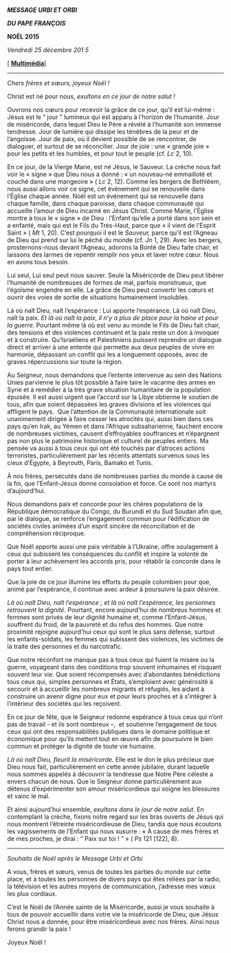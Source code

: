 ***MESSAGE URBI ET ORBI***

***DU PAPE FRANÇOIS***

**NOËL 2015**

*Vendredi* *25 décembre 201* *5*

\[ **[Multimédia](http://w2.vatican.va/content/francesco/fr/events/event.dir.html/content/vaticanevents/fr/2015/12/25/urbietorbi.html)**\]

* * *

*Chers frères et sœurs, joyeux Noël !*

Christ est né pour nous, *exultons en ce jour de notre salut !*

Ouvrons nos cœurs pour recevoir la grâce de ce jour, qu’il est lui-même : Jésus est le “ jour ” lumineux qui est apparu à l’horizon de l’humanité. Jour de miséricorde, dans lequel Dieu le Père a révélé à l’humanité son immense tendresse. Jour de lumière qui dissipe les ténèbres de la peur et de l’angoisse. Jour de paix, où il devient possible de se rencontrer, de dialoguer, et surtout de se réconcilier. Jour de joie : une « grande joie » pour les petits et les humbles, et pour tout le peuple (cf. *Lc* 2, 10).

En ce jour, de la Vierge Marie, est né Jésus, le Sauveur. La crèche nous fait voir le « signe » que Dieu nous a donné : « un nouveau-né emmailloté et couché dans une mangeoire » ( *Lc* 2, 12). Comme les bergers de Bethléem, nous aussi allons voir ce signe, cet événement qui se renouvelle dans l’Église chaque année. Noël est un événement qui se renouvelle dans chaque famille, dans chaque paroisse, dans chaque communauté qui accueille l’amour de Dieu incarné en Jésus Christ. Comme Marie, l’Église montre à tous le « signe » de Dieu : l’Enfant qu’elle a porté dans son sein et a enfanté, mais qui est le Fils du Très-Haut, parce que « il vient de l’Esprit Saint » ( *Mt* 1, 20). C’est pourquoi il est le *Sauveur,* parce qu’il est l’Agneau de Dieu qui prend sur lui le péché du monde (cf. *Jn* 1, 29). Avec les bergers, prosternons-nous devant l’Agneau, adorons la Bonté de Dieu faite chair, et laissons des larmes de repentir remplir nos yeux et laver notre cœur. Nous en avons tous besoin.

Lui seul, Lui seul peut nous sauver. Seule la Miséricorde de Dieu peut libérer l’humanité de nombreuses de formes de mal, parfois monstrueux, que l’égoïsme engendre en elle. La grâce de Dieu peut convertir les cœurs et ouvrir des voies de sortie de situations humainement insolubles.

Là où naît Dieu, naît l’espérance : Lui apporte l’espérance. Là où naît Dieu, naît la paix. *Et là où naît la paix, il n’y a plus de place pour la haine et pour la guerre.* Pourtant même là où est venu au monde le Fils de Dieu fait chair, des tensions et des violences continuent et la paix reste un don à invoquer et à construire. Qu’Israéliens et Palestiniens puissent reprendre un dialogue direct et arriver à une entente qui permette aux deux peuples de vivre en harmonie, dépassant un conflit qui les a longuement opposés, avec de graves répercussions sur toute la région.

Au Seigneur, nous demandons que l’entente intervenue au sein des Nations Unies parvienne le plus tôt possible à faire taire le vacarme des armes en Syrie et à remédier à la très grave situation humanitaire de la population épuisée. Il est aussi urgent que l’accord sur la Libye obtienne le soutien de tous, afin que soient dépassées les graves divisions et les violences qui affligent le pays.  Que l’attention de la Communauté internationale soit unanimement dirigée à faire cesser les atrocités qui, aussi bien dans ces pays qu’en Irak, au Yémen et dans l’Afrique subsaharienne, fauchent encore de nombreuses victimes, causent d’effroyables souffrances et n’épargnent pas non plus le patrimoine historique et culturel de peuples entiers. Ma pensée va aussi à tous ceux qui ont été touchés par d’atroces actions terroristes, particulièrement par les récents attentats survenus sous les cieux d’Égypte, à Beyrouth, Paris, Bamako et Tunis.

À nos frères, persécutés dans de nombreuses parties du monde à cause de la foi, que l’Enfant-Jésus donne consolation et force. Ce sont nos martyrs d’aujourd’hui.

Nous demandons paix et concorde pour les chères populations de la République démocratique du Congo, du Burundi et du Sud Soudan afin que, par le dialogue, se renforce l’engagement commun pour l’édification de sociétés civiles animées d’un esprit sincère de réconciliation et de compréhension réciproque.

Que Noël apporte aussi une paix véritable à l’Ukraine, offre soulagement à ceux qui subissent les conséquences du conflit et inspire la volonté de porter à leur achèvement les accords pris, pour rétablir la concorde dans le pays tout entier.

Que la joie de ce jour illumine les efforts du peuple colombien pour que, animé par l’espérance, il continue avec ardeur à poursuivre la paix désirée.

*Là où naît Dieu, naît l’espérance ; et là où naît l’espérance, les personnes retrouvent la dignité.* Pourtant, encore aujourd’hui de nombreux hommes et femmes sont privés de leur dignité humaine et, comme l’Enfant-Jésus, souffrent du froid, de la pauvreté et du refus des hommes. Que notre proximité rejoigne aujourd’hui ceux qui sont le plus sans défense, surtout les enfants-soldats, les femmes qui subissent des violences, les victimes de la traite des personnes et du narcotrafic.

Que notre réconfort ne manque pas à tous ceux qui fuient la misère ou la guerre, voyageant dans des conditions trop souvent inhumaines et risquant souvent leur vie. Que soient récompensés avec d’abondantes bénédictions tous ceux qui, simples personnes et États, s’emploient avec générosité à secourir et à accueillir les nombreux migrants et réfugiés, les aidant à construire un avenir digne pour eux et pour leurs proches et à s’intégrer à l’intérieur des sociétés qui les reçoivent.

En ce jour de fête, que le Seigneur redonne espérance à tous ceux qui n’ont pas de travail - et ils sont nombreux –,  et soutienne l’engagement de tous ceux qui ont des responsabilités publiques dans le domaine politique et économique pour qu’ils mettent tout en œuvre afin de poursuivre le bien commun et protéger la dignité de toute vie humaine.

*Là où naît Dieu, fleurit la miséricorde.* Elle est le don le plus précieux que Dieu nous fait, particulièrement en cette année jubilaire, durant laquelle nous sommes appelés à découvrir la tendresse que Notre Père céleste a envers chacun de nous. Que le Seigneur donne particulièrement aux détenus d’expérimenter son amour miséricordieux qui soigne les blessures et vainc le mal.

Et ainsi aujourd’hui ensemble, *exultons dans le jour de notre salut.* En contemplant la crèche, fixons notre regard sur les bras ouverts de Jésus qui nous montrent l’étreinte miséricordieuse de Dieu, tandis que nous écoutons les vagissements de l’Enfant qui nous susurre : « À cause de mes frères et de mes proches, je dirai : “ Paix sur toi ! ” » ( *Ps* 121 \[122\], 8).

* * *

*Souhaits de Noël après le Message Urbi et Orbi*

A vous, frères et sœurs, venus de toutes les parties du monde sur cette place, et à toutes les personnes de divers pays qui êtes reliées par la radio, la télévision et les autres moyens de communication, j’adresse mes vœux les plus cordiaux.

C’est le Noël de l’Année sainte de la Miséricorde, aussi je vous souhaite à tous de pouvoir accueillir dans votre vie la miséricorde de Dieu, que Jésus Christ nous a donnée, pour être miséricordieux avec nos frères. Ainsi nous ferons grandir la paix !

Joyeux Noël !